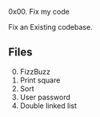 0x00. Fix my code

Fix an Existing codebase.

## Files
0. FizzBuzz
1. Print square
2. Sort
3. User password
4. Double linked list
